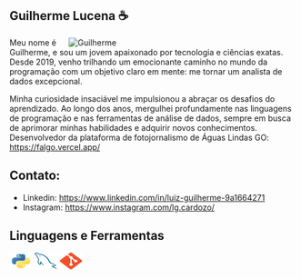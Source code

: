 ## Guilherme Lucena ☕

<img alt="Guilherme" src="https://static.vecteezy.com/system/resources/previews/011/787/631/non_2x/growing-profit-graph-free-png.png" min-width="400px" max-width="400px" width="400px" align="right" />

  Meu nome é Guilherme, e sou um jovem apaixonado por tecnologia e ciências exatas. Desde 2019, venho trilhando um emocionante caminho no mundo da programação com um objetivo claro em mente: me tornar um analista de dados excepcional.

Minha curiosidade insaciável me impulsionou a abraçar os desafios do aprendizado. Ao longo dos anos, mergulhei profundamente nas linguagens de programação e nas ferramentas de análise de dados, sempre em busca de aprimorar minhas habilidades e adquirir novos conhecimentos.<br> Desenvolvedor da plataforma de fotojornalismo de Águas Lindas GO: https://falgo.vercel.app/
  
  ## Contato:
  * Linkedin: https://www.linkedin.com/in/luiz-guilherme-9a1664271
  * Instagram: https://www.instagram.com/lg.cardozo/

## Linguagens e Ferramentas
<p>
  <img align="center" alt="Gui-Python" height="30" width="40" src="https://raw.githubusercontent.com/devicons/devicon/master/icons/python/python-original.svg">
<img align="center" alt="Gui-MySQL" height="30" width="40" src="https://raw.githubusercontent.com/devicons/devicon/master/icons/mysql/mysql-plain.svg">
  <img align="center" alt="Gui-Git" height="30" width="40" src="https://raw.githubusercontent.com/devicons/devicon/master/icons/git/git-original.svg">
  
</p>
